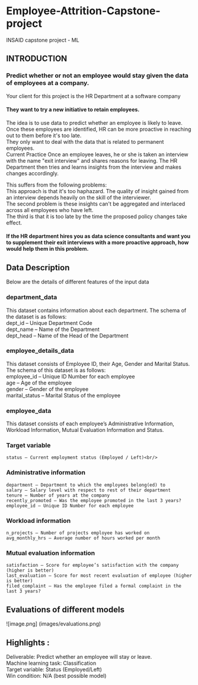 # Employee-Attrition-Capstone-project
INSAID capstone project - ML 

## INTRODUCTION
### Predict whether or not an employee would stay given the data of employees at a company.<br/>
Your client for this project is the HR Department at a software company <br/>
####  They want to try a new initiative to retain employees.<br/>
  The idea is to use data to predict whether an employee is likely to leave.<br/>
  Once these employees are identified, HR can be more proactive in reaching out to them before it's too late.<br/>
  They only want to deal with the data that is related to permanent employees.<br/>
Current Practice Once an employee leaves, he or she is taken an interview with the name "exit interview" and shares reasons for leaving. The HR Department then tries and learns insights from the interview and makes changes accordingly.

This suffers from the following problems:<br/>
  This approach is that it's too haphazard. The quality of insight gained from an interview depends heavily on the skill of the interviewer.<br/>
  The second problem is these insights can't be aggregated and interlaced across all employees who have left.<br/>
  The third is that it is too late by the time the proposed policy changes take effect.<br/>
  
#### If the HR department hires you as data science consultants and want you to supplement their exit interviews with a more proactive approach, how would help them in this problem.

## Data Description 

Below are the details of different features of the input data
### department_data

This dataset contains information about each department. The schema of the dataset is as follows:<br/>
    dept_id – Unique Department Code<br/>
    dept_name – Name of the Department<br/>
    dept_head – Name of the Head of the Department<br/>

### employee_details_data

This dataset consists of Employee ID, their Age, Gender and Marital Status. The schema of this dataset is as follows:<br/>
    employee_id – Unique ID Number for each employee<br/>
    age – Age of the employee<br/>
    gender – Gender of the employee<br/>
    marital_status – Marital Status of the employee<br/>

### employee_data

This dataset consists of each employee’s Administrative Information, Workload Information, Mutual Evaluation Information and Status.<br/>

### Target variable
    status – Current employment status (Employed / Left)<br/>

### Administrative information
    department – Department to which the employees belong(ed) to
    salary – Salary level with respect to rest of their department
    tenure – Number of years at the company
    recently_promoted – Was the employee promoted in the last 3 years?
    employee_id – Unique ID Number for each employee

### Workload information
    n_projects – Number of projects employee has worked on
    avg_monthly_hrs – Average number of hours worked per month

### Mutual evaluation information
    satisfaction – Score for employee’s satisfaction with the company (higher is better)
    last_evaluation – Score for most recent evaluation of employee (higher is better)
    filed_complaint – Has the employee filed a formal complaint in the last 3 years?
    
## Evaluations of different models
![image.png] (images/evaluations.png)

## Highlights :
Deliverable: Predict whether an employee will stay or leave.<br/>
Machine learning task: Classification<br/>
Target variable: Status (Employed/Left)<br/>
Win condition: N/A (best possible model)<br/>
    
    

